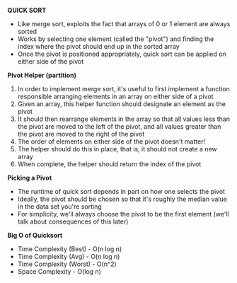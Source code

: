 **QUICK SORT**

- Like merge sort, exploits the fact that arrays of 0 or 1 element are always sorted
- Works by selecting one element (called the "pivot") and finding the index where the pivot should end up in the sorted array
- Once the pivot is positioned appropriately, quick sort can be applied on either side of the pivot

**Pivot Helper (partition)**
1. In order to implement merge sort, it's useful to first implement a function responsible arranging elements in an array on either side of a pivot
2. Given an array, this helper function should designate an element as the pivot
3. It should then rearrange elements in the array so that all values less than the pivot are moved to the left of the pivot, and all values greater than the pivot are moved to the right of the pivot
4. The order of elements on either side of the pivot doesn't matter!
5. The helper should do this in place, that is, it should not create a new array
6. When complete, the helper should return the index of the pivot

**Picking a Pivot**
- The runtime of quick sort depends in part on how one selects the pivot
- Ideally, the pivot should be chosen so that it's roughly the median value in the data set you're sorting
- For simplicity, we'll always choose the pivot to be the first element (we'll talk about consequences of this later)

**Big O of Quicksort**
- Time Complexity (Best) - O(n log n)
- Time Complexity (Avg) - O(n log n)
- Time Complexity (Worst) - O(n^2)
- Space Complexity - O(log n)